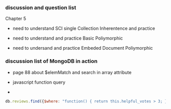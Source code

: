 


### discussion and question list

Chapter 5

* need to understand SCI single Collection Inherentence and practice

* need to understand and practice Basic Poliymorphic

* need to undersand and practice Embeded Document Poliymorphic

### discussion list of MongoDB in action

* page 88 about $elemMatch and search in array attribute

* javascript function query 
* 

```javascript
db.reviews.find({$where: "function() { return this.helpful_votes > 3; }"})
```

